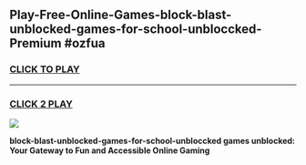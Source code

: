 
## Play-Free-Online-Games-block-blast-unblocked-games-for-school-unbloccked-Premium #ozfua
<h3>
<a href="https://premium.freeplayer.one?title=block-blast-unblocked-games-for-school-unbloccked&ref=8M">CLICK TO PLAY</a></h3>
<hr>

<h3>
<a href="https://premium.freeplayer.one?title=block-blast-unblocked-games-for-school-unbloccked&ref=8M">CLICK 2 PLAY</a>
  
</h3>

<a href="https://premium.freeplayer.one?title=block-blast-unblocked-games-for-school-unbloccked&ref=8M"><img src="https://clearcache.store/games.png"></a>


**block-blast-unblocked-games-for-school-unbloccked games unblocked: Your Gateway to Fun and Accessible Online Gaming**
